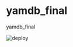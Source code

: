 # yamdb_final
yamdb_final

![deploy](https://github.com/gilbey7s/yamdb_final/actions/workflows/yamdb_workflow.yml/badge.svg)